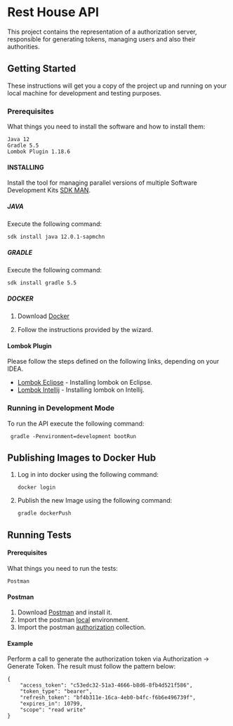 # Rest House API

This project contains the representation of a authorization server, responsible for generating tokens, managing users and also their authorities.

## Getting Started

These instructions will get you a copy of the project up and running on your local machine for development and testing purposes.

### Prerequisites

What things you need to install the software and how to install them:

```
Java 12
Gradle 5.5
Lombok Plugin 1.18.6 
```

#### INSTALLING

Install the tool for managing parallel versions of multiple Software Development Kits [SDK MAN](https://sdkman.io/install).

##### JAVA

Execute the following command:

```
sdk install java 12.0.1-sapmchn
```

##### GRADLE

Execute the following command:

```
sdk install gradle 5.5
```

##### DOCKER

1. Download [Docker](https://www.docker.com/products/docker-desktop)

2. Follow the instructions provided by the wizard.

#### Lombok Plugin

Please follow the steps defined on the following links, depending on your IDEA.

* [Lombok Eclipse](https://projectlombok.org/setup/eclipse) - Installing lombok on Eclipse.
* [Lombok Intellij](https://projectlombok.org/setup/intellij) - Installing lombok on Intellij.

### Running in Development Mode

To run the API execute the following command:

```
 gradle -Penvironment=development bootRun
```

## Publishing Images to Docker Hub

1. Log in into docker using the following command:

    ```
    docker login
    ```

2. Publish the new Image using the following command:

    ```
    gradle dockerPush
    ```

## Running Tests

#### Prerequisites

What things you need to run the tests:

```
Postman
```

#### Postman

1) Download [Postman](https://www.getpostman.com/downloads/) and install it.
2) Import the postman [local](postman/local.environment.json) environment.
3) Import the postman [authorization](postman/collection.json) collection.

#### Example

Perform a call to generate the authorization token via Authorization -> Generate Token. The result must follow the pattern below:

```
{
    "access_token": "c53edc32-51a3-4666-b8d6-8fb4d521f586",
    "token_type": "bearer",
    "refresh_token": "bf4b311e-16ca-4eb0-b4fc-f6b6e496739f",
    "expires_in": 10799,
    "scope": "read write"
}
```